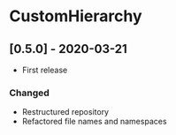 # CustomHierarchy

## [0.5.0] - 2020-03-21
- First release

### Changed
- Restructured repository
- Refactored file names and namespaces